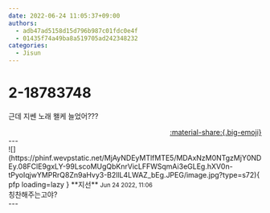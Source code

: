 ```yaml
---
date: 2022-06-24 11:05:37+09:00
authors:
  - adb47ad5158d15d796b987c01fdc0e4f
  - 01435f74a49ba8a519705ad242348232
categories:
  - Jisun
---
```


# 2-18783748

<div class="post-container" markdown="1">
<div class="content-container md-sidebar__scrollwrap" markdown="1">

근데 지쎈 노래 왤케 늘었어???

</div>
</div>

<div style="text-align: right;" markdown="1">
<a href="https://weverse.io/fromis9/fanpost/2-18783748" style="text-align: right;">:material-share:{.big-emoji}</a>
</div>
---

<div class="comments-container md-sidebar__scrollwrap" markdown="1">
<div class="comment" markdown="1">
<div class='id-container' markdown="1">
![](https://phinf.wevpstatic.net/MjAyNDEyMTlfMTE5/MDAxNzM0NTgzMjY0NDEy.08FClE9gxLY-99LscoMUgQbKnrVicLFFWSqmAi3eGLEg.hXV0n-tPyoIqjwYMPRrQ8Zn9aHvy3-B2llL4LWAZ_bEg.JPEG/image.jpg?type=s72){ pfp loading=lazy }
**<span class="artist">지선</span>** <small>Jun 24 2022, 11:06</small><br>
</div>
<div class='comment-body' markdown="1">
칭찬해주는고야?
</div>
</div>
</div>
---
